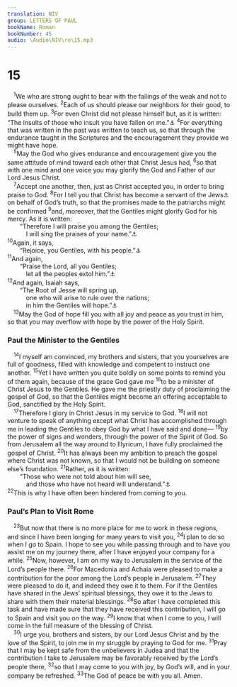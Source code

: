 ```yaml
---
translation: NIV
group: LETTERS OF PAUL
bookName: Roman 
bookNumber: 45
audio: \Audio\NIV\ro\15.mp3
---
```


<div class="title"><h1>15</h1></div>
<span class="verse ro_15_1"> <sup>1</sup>We who are strong ought to bear with the failings of the weak and not to please ourselves. </span>
<span class="verse ro_15_2"><sup>2</sup>Each of us should please our neighbors for their good, to build them up. </span>
<span class="verse ro_15_3"><sup>3</sup>For even Christ did not please himself but, as it is written: “The insults of those who insult you have fallen on me.”<a data-toggle="tooltip" data-placement="bottom" title="Psalm 69:9">⚓</a></span>
<span class="verse ro_15_4"><sup>4</sup>For everything that was written in the past was written to teach us, so that through the endurance taught in the Scriptures and the encouragement they provide we might have hope. <br/></span>
<span class="verse ro_15_5"> <sup>5</sup>May the God who gives endurance and encouragement give you the same attitude of mind toward each other that Christ Jesus had, </span>
<span class="verse ro_15_6"><sup>6</sup>so that with one mind and one voice you may glorify the God and Father of our Lord Jesus Christ. <br/></span>
<span class="verse ro_15_7"> <sup>7</sup>Accept one another, then, just as Christ accepted you, in order to bring praise to God. </span>
<span class="verse ro_15_8"><sup>8</sup>For I tell you that Christ has become a servant of the Jews<a data-toggle="tooltip" data-placement="bottom" title="Greek circumcision">⚓</a> on behalf of God’s truth, so that the promises made to the patriarchs might be confirmed </span>
<span class="verse ro_15_9"><sup>9</sup>and, moreover, that the Gentiles might glorify God for his mercy. As it is written: <br/>  “Therefore I will praise you among the Gentiles; <br/>   I will sing the praises of your name.”<a data-toggle="tooltip" data-placement="bottom" title="2 Samuel 22:50; Psalm 18:49">⚓</a><br/></span>
<span class="verse ro_15_10"><sup>10</sup>Again, it says, <br/>  “Rejoice, you Gentiles, with his people.”<a data-toggle="tooltip" data-placement="bottom" title="Deut. 32:43">⚓</a><br/></span>
<span class="verse ro_15_11"><sup>11</sup>And again, <br/>  “Praise the Lord, all you Gentiles; <br/>   let all the peoples extol him.”<a data-toggle="tooltip" data-placement="bottom" title="Psalm 117:1">⚓</a><br/></span>
<span class="verse ro_15_12"><sup>12</sup>And again, Isaiah says, <br/>  “The Root of Jesse will spring up, <br/>   one who will arise to rule over the nations; <br/>   in him the Gentiles will hope.”<a data-toggle="tooltip" data-placement="bottom" title="Isaiah 11:10 (see Septuagint)">⚓</a><br/></span>
<span class="verse ro_15_13"> <sup>13</sup>May the God of hope fill you with all joy and peace as you trust in him, so that you may overflow with hope by the power of the Holy Spirit. <br/></span>
<div class="title"><h3>Paul the Minister to the Gentiles </h3></div>
<span class="verse ro_15_14"> <sup>14</sup>I myself am convinced, my brothers and sisters, that you yourselves are full of goodness, filled with knowledge and competent to instruct one another. </span>
<span class="verse ro_15_15"><sup>15</sup>Yet I have written you quite boldly on some points to remind you of them again, because of the grace God gave me </span>
<span class="verse ro_15_16"><sup>16</sup>to be a minister of Christ Jesus to the Gentiles. He gave me the priestly duty of proclaiming the gospel of God, so that the Gentiles might become an offering acceptable to God, sanctified by the Holy Spirit. <br/></span>
<span class="verse ro_15_17"> <sup>17</sup>Therefore I glory in Christ Jesus in my service to God. </span>
<span class="verse ro_15_18"><sup>18</sup>I will not venture to speak of anything except what Christ has accomplished through me in leading the Gentiles to obey God by what I have said and done— </span>
<span class="verse ro_15_19"><sup>19</sup>by the power of signs and wonders, through the power of the Spirit of God. So from Jerusalem all the way around to Illyricum, I have fully proclaimed the gospel of Christ. </span>
<span class="verse ro_15_20"><sup>20</sup>It has always been my ambition to preach the gospel where Christ was not known, so that I would not be building on someone else’s foundation. </span>
<span class="verse ro_15_21"><sup>21</sup>Rather, as it is written: <br/>  “Those who were not told about him will see, <br/>   and those who have not heard will understand.”<a data-toggle="tooltip" data-placement="bottom" title="Isaiah 52:15 (see Septuagint)">⚓</a><br/></span>
<span class="verse ro_15_22"><sup>22</sup>This is why I have often been hindered from coming to you. <br/></span>
<div class="title"><h3>Paul’s Plan to Visit Rome </h3></div>
<span class="verse ro_15_23"> <sup>23</sup>But now that there is no more place for me to work in these regions, and since I have been longing for many years to visit you, </span>
<span class="verse ro_15_24"><sup>24</sup>I plan to do so when I go to Spain. I hope to see you while passing through and to have you assist me on my journey there, after I have enjoyed your company for a while. </span>
<span class="verse ro_15_25"><sup>25</sup>Now, however, I am on my way to Jerusalem in the service of the Lord’s people there. </span>
<span class="verse ro_15_26"><sup>26</sup>For Macedonia and Achaia were pleased to make a contribution for the poor among the Lord’s people in Jerusalem. </span>
<span class="verse ro_15_27"><sup>27</sup>They were pleased to do it, and indeed they owe it to them. For if the Gentiles have shared in the Jews’ spiritual blessings, they owe it to the Jews to share with them their material blessings. </span>
<span class="verse ro_15_28"><sup>28</sup>So after I have completed this task and have made sure that they have received this contribution, I will go to Spain and visit you on the way. </span>
<span class="verse ro_15_29"><sup>29</sup>I know that when I come to you, I will come in the full measure of the blessing of Christ. <br/></span>
<span class="verse ro_15_30"> <sup>30</sup>I urge you, brothers and sisters, by our Lord Jesus Christ and by the love of the Spirit, to join me in my struggle by praying to God for me. </span>
<span class="verse ro_15_31"><sup>31</sup>Pray that I may be kept safe from the unbelievers in Judea and that the contribution I take to Jerusalem may be favorably received by the Lord’s people there, </span>
<span class="verse ro_15_32"><sup>32</sup>so that I may come to you with joy, by God’s will, and in your company be refreshed. </span>
<span class="verse ro_15_33"><sup>33</sup>The God of peace be with you all. Amen. <br/></span>

